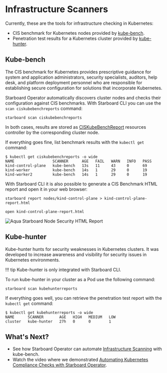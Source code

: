 # Infrastructure Scanners

Currently, these are the tools for infrastructure checking in Kubernetes:

* CIS benchmark for Kubernetes nodes provided by [kube-bench].
* Penetration test results for a Kubernetes cluster provided by [kube-hunter].

## Kube-bench

The CIS benchmark for Kubernetes provides prescriptive guidance for system and application administrators, security
specialists, auditors, help desk, and platform deployment personnel who are responsible for establishing secure
configuration for solutions that incorporate Kubernetes.

Starboard Operator automatically discovers cluster nodes and checks their configuration against CIS benchmarks.
With Starboard CLI you can use the `scan ciskubebenchreports` command:

```
starboard scan ciskubebenchreports
```

In both cases, results are stored as [CISKubeBenchReport] resources controller by the corresponding cluster node.

If everything goes fine, list benchmark results with the `kubectl get` command:

```console
$ kubectl get ciskubebenchreports -o wide
NAME                 SCANNER      AGE   FAIL   WARN   INFO   PASS
kind-control-plane   kube-bench   13s   11     43     0      69
kind-worker          kube-bench   14s   1      29     0      19
kind-worker2         kube-bench   14s   1      29     0      19
```

With Starboard CLI it is also possible to generate a CIS Benchmark HTML report and open it in your web browser:

```
starboard report nodes/kind-control-plane > kind-control-plane-report.html
```
```
open kind-control-plane-report.html
```

![Aqua Starboard Node Security HTML Report](../../images/node01-report.png)


## Kube-hunter

Kube-hunter hunts for security weaknesses in Kubernetes clusters. It was developed to increase awareness and visibility
for security issues in Kubernetes environments.

!!! tip
    Kube-hunter is only integrated with Starboard CLI.

To run kube-hunter in your cluster as a Pod use the following command:

```
starboard scan kubehunterreports
```

If everything goes well, you can retrieve the penetration test report with the `kubectl get` command:

```console
$ kubectl get kubehunterreports -o wide
NAME      SCANNER       AGE   HIGH   MEDIUM   LOW
cluster   kube-hunter   27h   0      0        1
```

## What's Next?

* See how Starboard Operator can automate [Infrastructure Scanning] with kube-bench.
* Watch the video where we demonstrated [Automating Kubernetes Compliance Checks with Starboard Operator].

[kube-bench]: https://github.com/aquasecurity/kube-bench/
[kube-hunter]: https://github.com/aquasecurity/kube-hunter/
[Infrastructure Scanning]: ../../getting-started.md#infrastructure-scanning
[CISKubeBenchReport]: ./../../crds/ciskubebench-report.md
[Automating Kubernetes Compliance Checks with Starboard Operator]: https://www.youtube.com/watch?v=hOQyEPL-ULI